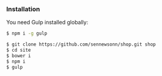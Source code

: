 ### Installation

You need Gulp installed globally:

```sh
$ npm i -g gulp
```

```sh
$ git clone https://github.com/sennewsonn/shop.git shop
$ cd site
$ bower i
$ npm i
$ gulp
```
